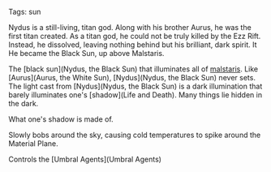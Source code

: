 Tags: sun

Nydus is a still-living, titan god. Along with his brother Aurus, he was the first titan created. As a titan god, he could not be truly killed by the Ezz Rift. Instead, he dissolved, leaving nothing behind but his brilliant, dark spirit. It  He became the Black Sun, up above Malstaris.

The [black sun](Nydus, the Black Sun) that illuminates all of [malstaris](Malstaris). Like [Aurus](Aurus, the White Sun), [Nydus](Nydus, the Black Sun) never sets. The light cast from [Nydus](Nydus, the Black Sun) is a dark illumination that barely illuminates one's [shadow](Life and Death). Many things lie hidden in the dark. 

What one's shadow is made of.

Slowly bobs around the sky, causing cold temperatures to spike around the Material Plane.

Controls the [Umbral Agents](Umbral Agents)